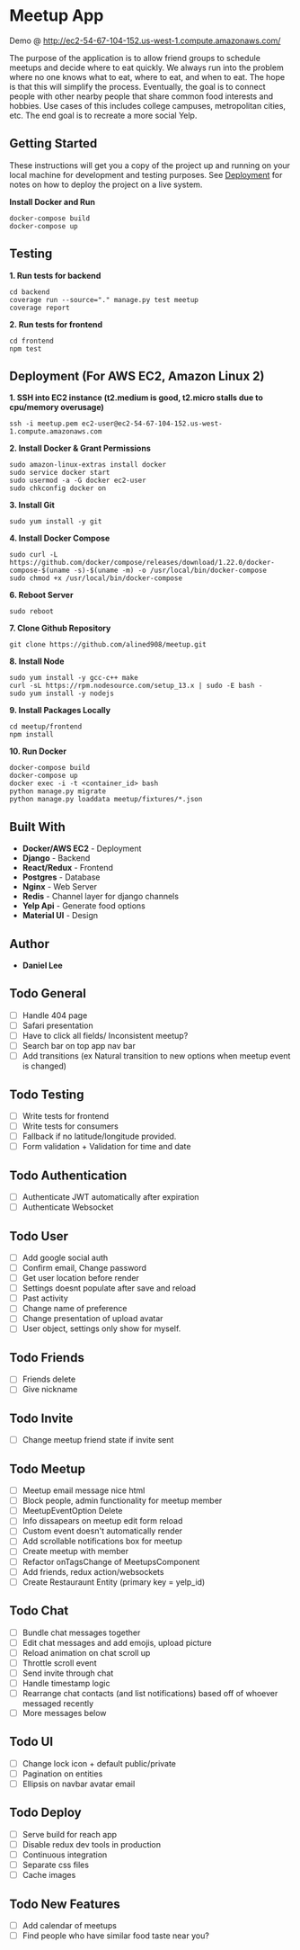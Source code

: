 # Meetup App
Demo @ http://ec2-54-67-104-152.us-west-1.compute.amazonaws.com/

The purpose of the application is to allow friend groups to schedule meetups and decide where to eat quickly.  We always run into the problem where no one knows what to eat, where to eat, and when to eat.  The hope is that this will simplify the process.  Eventually, the goal is to connect people with other nearby people that share common food interests and hobbies. Use cases of this includes college campuses, metropolitan cities, etc. The end goal is to recreate a more social Yelp.

## Getting Started
These instructions will get you a copy of the project up and running on your local machine for development and testing purposes. See [Deployment](#deployment) for notes on how to deploy the project on a live system.

**Install Docker and Run**
```
docker-compose build
docker-compose up
```

## Testing
**1. Run tests for backend**
```
cd backend
coverage run --source="." manage.py test meetup
coverage report
```
**2. Run tests for frontend**
```
cd frontend
npm test
```

## Deployment (For AWS EC2, Amazon Linux 2)
**1. SSH into EC2 instance (t2.medium is good, t2.micro stalls due to cpu/memory overusage)**
``` 
ssh -i meetup.pem ec2-user@ec2-54-67-104-152.us-west-1.compute.amazonaws.com 
```
**2. Install Docker & Grant Permissions**
```
sudo amazon-linux-extras install docker
sudo service docker start
sudo usermod -a -G docker ec2-user
sudo chkconfig docker on
```
**3. Install Git**
```
sudo yum install -y git
```
**4. Install Docker Compose**
```
sudo curl -L https://github.com/docker/compose/releases/download/1.22.0/docker-compose-$(uname -s)-$(uname -m) -o /usr/local/bin/docker-compose
sudo chmod +x /usr/local/bin/docker-compose
```
**6. Reboot Server**
```
sudo reboot
```
**7. Clone Github Repository** 
```
git clone https://github.com/alined908/meetup.git
```
**8. Install Node**
```
sudo yum install -y gcc-c++ make
curl -sL https://rpm.nodesource.com/setup_13.x | sudo -E bash -
sudo yum install -y nodejs
```
**9. Install Packages Locally**
```
cd meetup/frontend
npm install
```
**10. Run Docker**
```
docker-compose build
docker-compose up
docker exec -i -t <container_id> bash
python manage.py migrate
python manage.py loaddata meetup/fixtures/*.json
```

## Built With

* **Docker/AWS EC2** - Deployment
* **Django** - Backend
* **React/Redux** - Frontend
* **Postgres** - Database
* **Nginx** - Web Server
* **Redis** - Channel layer for django channels
* **Yelp Api** - Generate food options
* **Material UI** - Design

## Author
* **Daniel Lee** 

## Todo General
- [ ] Handle 404 page
- [ ] Safari presentation
- [ ] Have to click all fields/ Inconsistent meetup?
- [ ] Search bar on top app nav bar
- [ ] Add transitions (ex Natural transition to new options when meetup event is changed)

## Todo Testing 
- [ ] Write tests for frontend
- [ ] Write tests for consumers
- [ ] Fallback if no latitude/longitude provided.
- [ ] Form validation + Validation for time and date

## Todo Authentication
- [ ] Authenticate JWT automatically after expiration
- [ ] Authenticate Websocket

## Todo User
- [ ] Add google social auth 
- [ ] Confirm email, Change password
- [ ] Get user location before render
- [ ] Settings doesnt populate after save and reload
- [ ] Past activity
- [ ] Change name of preference
- [ ] Change presentation of upload avatar
- [ ] User object, settings only show for myself.

## Todo Friends
- [ ] Friends delete
- [ ] Give nickname

## Todo Invite
- [ ] Change meetup friend state if invite sent

## Todo Meetup
- [ ] Meetup email message nice html
- [ ] Block people, admin functionality for meetup member
- [ ] MeetupEventOption Delete
- [ ] Info dissapears on meetup edit form reload
- [ ] Custom event doesn't automatically render
- [ ] Add scrollable notifications box for meetup
- [ ] Create meetup with member
- [ ] Refactor onTagsChange of MeetupsComponent
- [ ] Add friends, redux action/websockets
- [ ] Create Restauraunt Entity (primary key = yelp_id)

## Todo Chat
- [ ] Bundle chat messages together
- [ ] Edit chat messages and add emojis, upload picture
- [ ] Reload animation on chat scroll up
- [ ] Throttle scroll event
- [ ] Send invite through chat
- [ ] Handle timestamp logic
- [ ] Rearrange chat contacts (and list notifications) based off of whoever messaged recently
- [ ] More messages below 

## Todo UI
- [ ] Change lock icon + default public/private
- [ ] Pagination on entities
- [ ] Ellipsis on navbar avatar email

## Todo Deploy
- [ ] Serve build for reach app
- [ ] Disable redux dev tools in production
- [ ] Continuous integration
- [ ] Separate css files
- [ ] Cache images

## Todo New Features
- [ ] Add calendar of meetups
- [ ] Find people who have similar food taste near you?